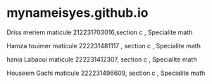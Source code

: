 # mynameisyes.github.io

Driss meriem     maticule 212231703016,section c , Specialite math </p> 
Hamza touimer    maticule 222231481117 , section c , Specialite math </p> 
hania Labaoui     maticule 222231412307, section c , Specialite math </p> 
Houseem Gachi      maticule 222231496609, section c , Specialite math </p> 
